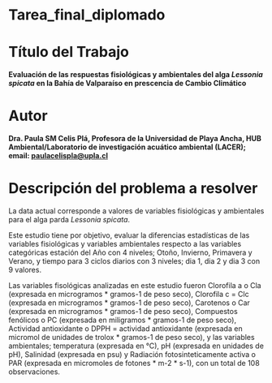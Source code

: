# Tarea_final_diplomado

# Título del Trabajo 

**Evaluación de las respuestas fisiológicas y ambientales del alga *Lessonia spicata* en la Bahía de Valparaíso en prescencia de Cambio Climático**

# Autor

**Dra. Paula SM Celis Plá, Profesora de la Universidad de Playa Ancha, HUB Ambiental/Laboratorio de investigación acuático ambiental (LACER); email: paulacelispla@upla.cl** 


# Descripción del problema a resolver 

La data actual corresponde a valores de variables fisiológicas y ambientales para el alga parda *Lessonia spicata*. 

Este estudio tiene por objetivo, evaluar la diferencias estadísticas de las variables fisiológicas y variables ambientales respecto a las variables categóricas estación del Año con 4 niveles; Otoño, Invierno, Primavera y Verano, y tiempo para 3 ciclos diarios con 3 niveles; dia 1, dia 2 y dia 3 con 9 valores. 

Las variables fisológicas analizadas en este estudio fueron Clorofila a o Cla (expresada en microgramos * gramos-1 de peso seco), Clorofila c = Clc (expresada en microgramos * gramos-1 de peso seco), Carotenos o Car (expresada en microgramos * gramos-1 de peso seco), Compuestos fenólicos o PC (expresada en miligramos * gramos-1 de peso seco), Actividad antioxidante o DPPH = actividad antioxidante (expresada en micromol de unidades de trolox * gramos-1 de peso seco), y las variables ambientales; temperatura (expresada en °C), pH (expresada en unidades de pH), Salinidad (expresada en psu) y Radiación fotosinteticamente activa o PAR (expresada en micromoles de fotones * m-2 * s-1), con un total de 108 observaciones.  


